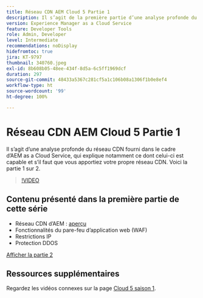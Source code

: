 ```yaml
---
title: Réseau CDN AEM Cloud 5 Partie 1
description: Il s’agit de la première partie d’une analyse profonde du réseau CDN d’AEM as a Cloud Service.
version: Experience Manager as a Cloud Service
feature: Developer Tools
role: Admin, Developer
level: Intermediate
recommendations: noDisplay
hidefromtoc: true
jira: KT-9797
thumbnail: 340760.jpeg
exl-id: 8b608b05-48ee-434f-8d5a-6c5ff1969dcf
duration: 297
source-git-commit: 48433a5367c281cf5a1c106b08a1306f1b0e8ef4
workflow-type: ht
source-wordcount: '99'
ht-degree: 100%

---
```


# Réseau CDN AEM Cloud 5 Partie 1

Il s’agit d’une analyse profonde du réseau CDN fourni dans le cadre d’AEM as a Cloud Service, qui explique notamment ce dont celui-ci est capable et s’il faut que vous apportiez votre propre réseau CDN. Voici la partie 1 sur 2.

>[!VIDEO](https://video.tv.adobe.com/v/340760?quality=12&learn=on)

## Contenu présenté dans la première partie de cette série

+ Réseau CDN d’AEM : [aperçu](https://experienceleague.adobe.com/docs/experience-manager-cloud-service/content/implementing/content-delivery/cdn.html?lang=fr)
+ Fonctionnalités du pare-feu d’application web (WAF)
+ Restrictions IP
+ Protection DDOS

[Afficher la partie 2](cloud5-aem-cdn-part2.md)

## Ressources supplémentaires

Regardez les vidéos connexes sur la page [Cloud 5 saison 1](cloud5-season-1.md).

